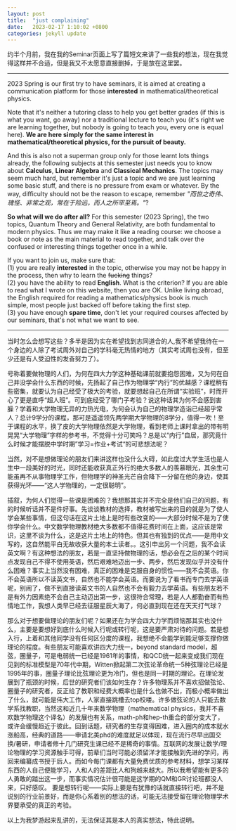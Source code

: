 ```yaml
---
layout: post
title:  "just complaining"
date:   2023-02-17 1:10:02 +0800
categories: jekyll update
---
```


约半个月前，我在我的Seminar页面上写了篇短文来讲了一些我的想法，现在我觉得这样并不合适，但是我又不太愿意直接删掉，于是放在这里罢。

---

2023 Spring is our first try to have seminars, it is aimed at creating a communication platform for those **interested** in mathematical/theoretical physics. 

Note that it's neither a tutoring class to help you get better grades (if this is what you want, go away) nor a traditional lecture to teach you (it's right we are learning together, but nobody is going to teach you, every one is equal here). **We are here simply for the same interest in mathematical/theoretical physics, for the pursuit of beauty.**

And this is also not a superman group only for those learnt lots things already, the following subjects at this semester just needs you to know about **Calculus**, **Linear Algebra** and **Classical Mechanics**. The topics may seem much hard, but remember it's just a topic and we are just learning some basic stuff, and there is no pressure from exam or whatever. By the way, difficulty should not be the reason to escape, remember *"而世之奇伟、瑰怪、非常之观，常在于险远，而人之所罕至焉。"*?

**So what will we do after all?** For this semester (2023 Spring), the two topics, Quantum Theory and General Relativity, are both fundamental to modern physics. Thus we may make it like a reading course: we choose a book or note as the main material to read together, and talk over the confused or interesting things together once in a while.

If you want to join us, make sure that:  
(1) you are really **interested** in the topic, otherwise you may not be happy in the process, then why to learn the ~~fucking~~ things?  
(2) you have the ability to read **English**. What is the criterion? If you are able to read what I wrote on this website, then you are OK. Unlike living abroad, the English required for reading a mathematics/physics book is much simple, most people just backed off before taking the first step.  
(3) you have enough **spare time**, don't let your required courses affected by our seminars, that's not what we want to see.

---

当时怎么会想写这些？多半是因为实在希望找到志同道合的人,我不希望我待在一个身边的人除了考试周外对自己的学科毫无热情的地方（其实考试周也没有，但至少还是有人受迫性的发奋努力了）。

号称着要做物理的人们，为何在四大力学这种基础课前就要抱怨困难，又为何在自己并没学会什么东西的时候，先扬起了自己作为物理学“内行”的优越感？课程稍有些密集，就要认为自己经受了极大的考验，就要想起自己在所谓“实验班”，时而开心了更是直呼“超人班”。可到底经受了哪门子考验？说这种话其为何不会感到害臊？学着和大学物理无异的力热光电，为何会认为自己的物理学造诣已经超乎常人？总计9学分的课程，那可是遥遥领先两学期大学物理的8学分，值得一吹！至于课程的水平，换了皮的大学物理依然是大学物理，看到老师上课时拿出的带有明晃晃“大学物理”字样的参考书，不觉得十分可笑吗？总是以“内行”自居，那究竟什么时候才能摆脱中学时期”学习=作业+考试“的可悲想法呢？

当然，对不是想做理论的朋友们来讲这样也没什么大碍，如此度过大学生活也是人生中一段美好的时光，同时还能收获真正外行的绝大多数人的羡慕眼光，其余生可能虽再不从事物理学工作，但物理学的神圣光芒自会降下一分留在他的身边，使其获得光环——“这人学物理的，一定很聪明”。

插叙，为何人们觉得一些课是困难的？我想那其实并不完全是他们自己的问题，有的时候听话并不是件好事。先谈谈教材的选择，教材被写出来的目的就是为了使人学会某些事情，但这句话在这片土地上是时有些改变的——大部分时候不是为了使你学会什么。中文数学物理教材绝大多数都不值得花费时间在上面，这应该是常识，这里不谈为什么，这是这片土地上的特色。但其也有独到的优点——是用中文写的，这自然能平白无故收获大量的本土读者。。这引申出另一个问题，我不会读英文啊？有这种想法的朋友，若是一直坚持做物理的话，想必会在之后的某个时间点发现自己不得不使用英语，然后艰难地迈出一步、两步，然后发现似乎并没有什么困难？事实上当然没有困难，真正的困难是克服自身的惯性——我不会英语。你不会英语所以不读英文书，自然也不能学会英语。而要说为了看书而专门去学英语呢，别闹了，做不到直接读英文书的人自然也不会有毅力去学英语。有些朋友若不是有外力因素绝不会自己主动迈出第一步，这很符合常理，若是人人都勤奋而有热情地工作，我想人类早已经去征服星辰大海了，何必直到现在还在天天打气球？

那么对于想要做理论的朋友们呢？如果还在为学会四大力学而烦恼那其实也没什么，主要是要想好到底什么时候入行呢或转行呢，这是要严肃对待的问题。若是想入行，上着和其他同学没有任何区分度的课程，我想绝不会能学到能足够支撑你做理论的程度。有些朋友可能喜欢讲四大力统一，beyond standard model，超弦，圈量子，可是电弱统一已经是1961年的事情，和QCD统一起来变成我们现在见到的标准模型是70年代中期，Witten掀起第二次弦论革命统一5种弦理论已经是1995年的事，圈量子理论比弦理论更为冷门，但也是同一时期的理论。在理论发展到了瓶颈的时候，后世的研究者们该如何生存？许多物理系并不喜欢招做弦论、圈量子的研究者，反正给了教职和经费大概率也是什么也做不出，而极小概率做出了什么，就可能是伟大工作，人家直接跳槽去top校喽。许多做弦论的人只能去数学系找教职，当然这和近几十年来数学物理（mathematical physics，我并不喜欢数学物理这个译名）的发展也有关系，math-ph和hep-th重合的部分变大了，或许会缓慢趋近于彼此。回到话题，研究者的生存变得困难，进入圈内的成本就水涨船高，经典的道路——申请北美phd的难度就足以体现，现在流行尽早出国交换/暑研，申请者修十几门研究生课已经不是稀奇的事情。互联网的发展让数学/理论物理的学习资源触手可得，前辈们当时可能必须留洋才能接触到先进的学问，再回来编纂成书授于后人。而如今每门课都有大量免费优质的参考材料，想学习某样东西的人自己便能学习，人和人的差距比人和狗越来越大。所以我希望能有更多的人勇敢的踏出这一步，而事实情况估计很可能是这学期的QM和GR讨论班都没人来，只好感叹。 要是想转行呢——实际上要是有犹豫的话就直接转行吧，并不是说别的行业前景好，而是你心系着别的想法的话，可能无法接受留在理论物理学术界要承受的真正的考验。

以上为我梦游起来乱讲的，无法保证其是本人的真实想法，特此说明。